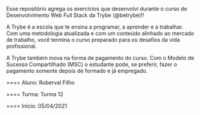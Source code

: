 Esse repositório agrega os exercícios que desenvolvi durante 
o curso de Desenvolvimento Web Full Stack da Trybe (@betrybe)!!

A Trybe é a escola que te ensina a programar, a aprender e a 
trabalhar. Com uma metodologia atualizada e com um conteúdo
alinhado ao mercado de trabalho, você termina o curso preparado
para os desafios da vida profissional.

A Trybe também inova na forma de pagamento do curso. Com o 
Modelo de Sucesso Compartilhado (MSC) o estudante pode, se preferir,
fazer o pagamento somente depois de formado e já empregado.

====    Aluno: Roberval Filho

====    Turma: Turma 12

====    Início: 05/04/2021
